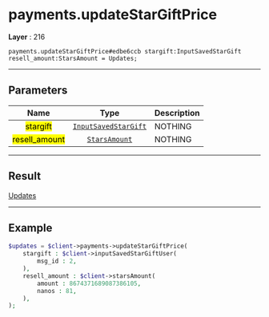 # payments.updateStarGiftPrice

**Layer** : 216

```tl
payments.updateStarGiftPrice#edbe6ccb stargift:InputSavedStarGift resell_amount:StarsAmount = Updates;
```

---

## Parameters

| Name | Type | Description |
| :---: | :---: | :--- |
| <mark>stargift</mark> | [`InputSavedStarGift`](type/InputSavedStarGift) | NOTHING |
| <mark>resell_amount</mark> | [`StarsAmount`](type/StarsAmount) | NOTHING |

---

## Result

[Updates](type/Updates)

---

## Example

```php
$updates = $client->payments->updateStarGiftPrice(
	stargift : $client->inputSavedStarGiftUser(
		msg_id : 2,
	),
	resell_amount : $client->starsAmount(
		amount : 8674371689087386105,
		nanos : 81,
	),
);
```